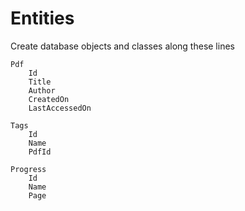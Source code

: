 # Entities

Create database objects and classes along these lines

```
Pdf
	Id
	Title
	Author
	CreatedOn
	LastAccessedOn

Tags
	Id
	Name
	PdfId

Progress
	Id
	Name
	Page
```
